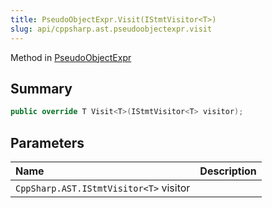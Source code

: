 ```yaml
---
title: PseudoObjectExpr.Visit(IStmtVisitor<T>)
slug: api/cppsharp.ast.pseudoobjectexpr.visit
---
```

Method in [PseudoObjectExpr](/api/cppsharp/ast/pseudoobjectexpr)

## Summary



```csharp
public override T Visit<T>(IStmtVisitor<T> visitor);
```

## Parameters

|Name|Description|
|:---|:---|
|`CppSharp.AST.IStmtVisitor<T>` visitor||

